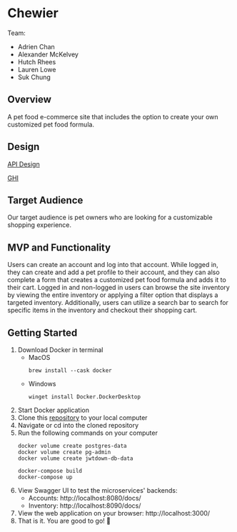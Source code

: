 # Chewier

Team:

* Adrien Chan
* Alexander McKelvey
* Hutch Rhees
* Lauren Lowe
* Suk Chung

## Overview

A pet food e-commerce site that includes the option to create your own customized pet food formula.

## Design

[API Design](docs/api-design.md)

[GHI](docs/wireframes.md)

## Target Audience

Our target audience is pet owners who are looking for a customizable shopping experience.

## MVP and Functionality

Users can create an account and log into that account. While logged in, they can create and add a pet profile to their account, and they can also complete a form that creates a customized pet food formula and adds it to their cart. Logged in and non-logged in users can browse the site inventory by viewing the entire inventory or applying a filter option that displays a targeted inventory. Additionally, users can utilize a search bar to search for specific items in the inventory and checkout their shopping cart.

## Getting Started

1. Download Docker in terminal
    * MacOS
        ```
        brew install --cask docker
        ```
    * Windows
        ```
        winget install Docker.DockerDesktop
        ```
2. Start Docker application
3. Clone this [repository](https://github.com/sukchung/Chewier.git) to your local computer
4. Navigate or cd into the cloned repository
5. Run the following commands on your computer
    ```
    docker volume create postgres-data
    docker volume create pg-admin
    docker volume create jwtdown-db-data

    docker-compose build
    docker-compose up
    ```
6. View Swagger UI to test the microservices' backends:
    * Accounts: http://localhost:8080/docs/
    * Inventory: http://localhost:8090/docs/
7. View the web application on your browser: http://localhost:3000/
8. That is it. You are good to go! 🏁
